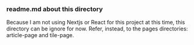 ### readme.md  about this directory

Because I am not using Nextjs or React for this project at this time,
this directory can be ignore for now.
Refer, instead, to the pages directories: article-page and tile-page.
